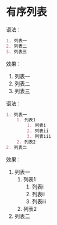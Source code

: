 # 有序列表

语法：

```markdown
1. 列表一
2. 列表二
3. 列表三
```

效果：

1. 列表一
2. 列表二
3. 列表三

语法：

```markdown
1. 列表一
	1. 列表1
		1. 列表i
		2. 列表ii
		3. 列表iii
	2. 列表2
2. 列表二
```

效果：

1. 列表一
	1. 列表1
		1. 列表i
		2. 列表ii
		3. 列表iii
	2. 列表2
2. 列表二